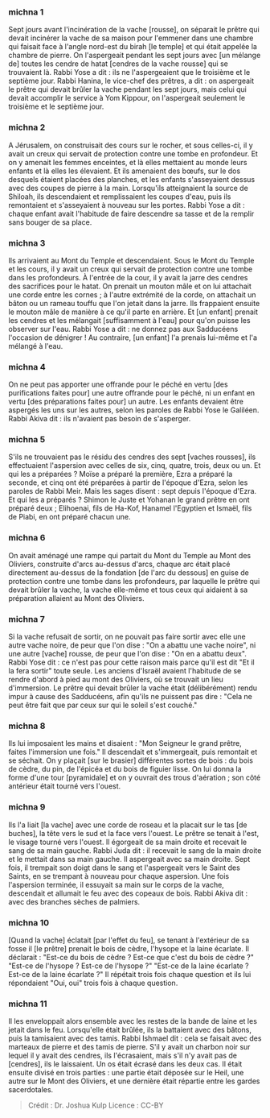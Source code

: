 
### michna 1
Sept jours avant l'incinération de la vache [rousse], on séparait le prêtre qui devait incinérer la vache de sa maison pour l'emmener dans une chambre qui faisait face à l'angle nord-est du birah [le temple] et qui était appelée la chambre de pierre. On l'aspergeait pendant les sept jours avec [un mélange de] toutes les cendre de hatat [cendres de la vache rousse] qui se trouvaient là. Rabbi Yose a dit : ils ne l'aspergeaient que le troisième et le septième jour. Rabbi Hanina, le vice-chef des prêtres, a dit : on aspergeait le prêtre qui devait brûler la vache pendant les sept jours, mais celui qui devait accomplir le service à Yom Kippour, on l'aspergeait seulement le troisième et le septième jour.

### michna 2
A Jérusalem, on construisait des cours sur le rocher, et sous celles-ci, il y avait un creux qui servait de protection contre une tombe en profondeur. Et on y amenait les femmes enceintes, et là elles mettaient au monde leurs enfants et là elles les élevaient. Et ils amenaient des bœufs, sur le dos desquels étaient placées des planches, et les enfants s'asseyaient dessus avec des coupes de pierre à la main. Lorsqu'ils atteignaient la source de Shiloah, ils descendaient et remplissaient les coupes d'eau, puis ils remontaient et s'asseyaient à nouveau sur les portes. Rabbi Yose a dit : chaque enfant avait l'habitude de faire descendre sa tasse et de la remplir sans bouger de sa place.

### michna 3
Ils arrivaient au Mont du Temple et descendaient. Sous le Mont du Temple et les cours, il y avait un creux qui servait de protection contre une tombe dans les profondeurs. À l'entrée de la cour, il y avait la jarre des cendres des sacrifices pour le hatat. On prenait un mouton mâle et on lui attachait une corde entre les cornes ; à l'autre extrémité de la corde, on attachait un bâton ou un rameau touffu que l'on jetait dans la jarre. Ils frappaient ensuite le mouton mâle de manière à ce qu'il parte en arrière. Et [un enfant] prenait les cendres et les mélangait [suffisamment à l'eau] pour qu'on puisse les observer sur l'eau. Rabbi Yose a dit : ne donnez pas aux Sadducéens l'occasion de dénigrer ! Au contraire, [un enfant] l'a prenais lui-même et l'a mélangé à l'eau.

### michna 4
On ne peut pas apporter une offrande pour le péché en vertu [des purifications faites pour] une autre offrande pour le péché, ni un enfant en vertu [des préparations faites pour] un autre. Les enfants devaient être aspergés les uns sur les autres, selon les paroles de Rabbi Yose le Galiléen. Rabbi Akiva dit : ils n'avaient pas besoin de s'asperger.

### michna 5
S'ils ne trouvaient pas le résidu des cendres des sept [vaches rousses], ils effectuaient l'aspersion avec celles de six, cinq, quatre, trois, deux ou un. Et qui les a préparées ? Moïse a préparé la première, Ezra a préparé la seconde, et cinq ont été préparées à partir de l'époque d'Ezra, selon les paroles de Rabbi Meir. Mais les sages disent : sept depuis l'époque d'Ezra. Et qui les a préparés ? Shimon le Juste et Yohanan le grand prêtre en ont préparé deux ; Elihoenai, fils de Ha-Kof, Hanamel l'Egyptien et Ismaël, fils de Piabi, en ont préparé chacun une.

### michna 6
On avait aménagé une rampe qui partait du Mont du Temple au Mont des Oliviers, construite d'arcs au-dessus d'arcs, chaque arc était placé directement au-dessus de la fondation [de l'arc du dessous] en guise de protection contre une tombe dans les profondeurs, par laquelle le prêtre qui devait brûler la vache, la vache elle-même et tous ceux qui aidaient à sa préparation allaient au Mont des Oliviers.

### michna 7
Si la vache refusait de sortir, on ne pouvait pas faire sortir avec elle une autre vache noire, de peur que l'on dise : "On a abattu une vache noire", ni une autre [vache] rousse, de peur que l'on dise : "On en a abattu deux". Rabbi Yose dit : ce n'est pas pour cette raison mais parce qu'il est dit "Et il la fera sortir" toute seule. Les anciens d'Israël avaient l'habitude de se rendre d'abord à pied au mont des Oliviers, où se trouvait un lieu d'immersion. Le prêtre qui devait brûler la vache était (délibérément) rendu impur à cause des Sadducéens, afin qu'ils ne puissent pas dire : "Cela ne peut être fait que par ceux sur qui le soleil s'est couché."

### michna 8
Ils lui imposaient les mains et disaient : "Mon Seigneur le grand prêtre, faites l'immersion une fois." Il descendait et s'immergeait, puis remontait et se séchait. On y plaçait [sur le brasier] différentes sortes de bois : du bois de cèdre, du pin, de l'épicéa et du bois de figuier lisse. On lui donna la forme d'une tour [pyramidale] et on y ouvrait des trous d'aération ; son côté antérieur était tourné vers l'ouest.

### michna 9
Ils l'a liait [la vache] avec une corde de roseau et la placait sur le tas [de buches], la tête vers le sud et la face vers l'ouest. Le prêtre se tenait à l'est, le visage tourné vers l'ouest. Il égorgeait de sa main droite et recevait le sang de sa main gauche. Rabbi Juda dit : il recevait le sang de la main droite et le mettait dans sa main gauche. Il aspergeait avec sa main droite. Sept fois, il trempait son doigt dans le sang et l'aspergeait vers le Saint des Saints, en se trempant à nouveau pour chaque aspersion. Une fois l'aspersion terminée, il essuyait sa main sur le corps de la vache, descendait et allumait le feu avec des copeaux de bois. Rabbi Akiva dit : avec des branches sèches de palmiers.

### michna 10
[Quand la vache] éclatait [par l'effet du feu], se tenant à l'extérieur de sa fosse il [le prêtre] prenait le bois de cèdre, l'hysope et la laine écarlate. Il déclarait : "Est-ce du bois de cèdre ? Est-ce que c'est du bois de cèdre ?" "Est-ce de l'hysope ? Est-ce de l'hysope ?" "Est-ce de la laine écarlate ? Est-ce de la laine écarlate ?" Il répétait trois fois chaque question et ils lui répondaient "Oui, oui" trois fois à chaque question.

### michna 11
Il les enveloppait alors ensemble avec les restes de la bande de laine et les jetait dans le feu. Lorsqu'elle était brûlée, ils la battaient avec des bâtons, puis la tamisaient avec des tamis. Rabbi Ishmael dit : cela se faisait avec des marteaux de pierre et des tamis de pierre. S'il y avait un charbon noir sur lequel il y avait des cendres, ils l'écrasaient, mais s'il n'y avait pas de [cendres], ils le laissaient. Un os était écrasé dans les deux cas. Il était ensuite divisé en trois parties : une partie était déposée sur le Heil, une autre sur le Mont des Oliviers, et une dernière était répartie entre les gardes sacerdotales.

>Crédit : Dr. Joshua Kulp
>Licence : CC-BY